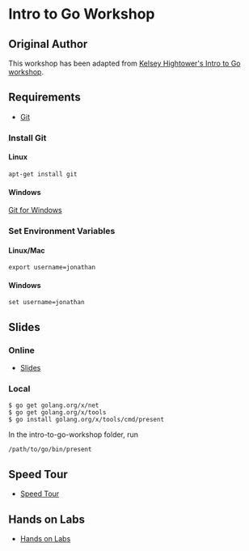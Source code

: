 # Intro to Go Workshop

## Original Author
This workshop has been adapted from [Kelsey Hightower's Intro to Go workshop](https://github.com/kelseyhightower/intro-to-go-workshop).

## Requirements

- [Git](http://git-scm.com)

### Install Git

#### Linux
    apt-get install git

#### Windows
[Git for Windows](https://git-scm.com/download/win)

### Set Environment Variables

#### Linux/Mac
    export username=jonathan

#### Windows
    set username=jonathan

## Slides

### Online

- [Slides](https://go-talks.appspot.com/github.com/jonfriesen/intro-to-go-workshop/intro-to-go-workshop.slide#1)

### Local

```
$ go get golang.org/x/net
$ go get golang.org/x/tools
$ go install golang.org/x/tools/cmd/present
```

In the intro-to-go-workshop folder, run
```
/path/to/go/bin/present
```

## Speed Tour

- [Speed Tour](speed_tour.md)

## Hands on Labs

- [Hands on Labs](labs)
